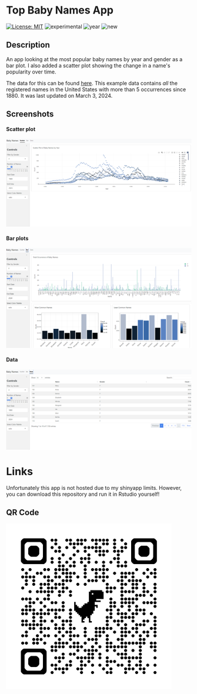 # Top Baby Names App
[![License: MIT](https://img.shields.io/badge/License-MIT-lightgrey.svg)](https://opensource.org/license/mit)
![experimental](https://img.shields.io/badge/lifecycle-experimental-orange)
![year](https://img.shields.io/badge/year-2024-darkblue)
![new](https://img.shields.io/badge/lifecycle-new-brightgreen)

## Description
An app looking at the most popular baby names by year and gender as a bar plot. I also added a scatter plot showing the change in a name's popularity over time.

The data for this can be found [here](https://catalog.data.gov/dataset/baby-names-from-social-security-card-applications-national-data). This example data contains *all* the registered names in the United States with more than 5 occurrences since 1880. It was last updated on March 3, 2024.

## Screenshots

#### Scatter plot
![App Screenshot](/Apps/04_baby_names/04_screenshot_scatter.png)

#### Bar plots
![App Screenshot 2](/Apps/04_baby_names/04_screenshot_bar.png)

#### Data
![App Screenshot 3](/Apps/04_baby_names/04_screenshot_data.png)

# Links

Unfortunately this app is not hosted due to my shinyapp limits. However, you can download this repository and run it in Rstudio yourself!

## QR Code

![QRCode](/Apps/04_baby_names/04_qrcode_gh.png)


